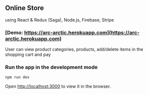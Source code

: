 ## Online Store
using React & Redux (Saga), Node.js, Firebase, Stripe

### [Demo: https://arc-arctic.herokuapp.com](https://arc-arctic.herokuapp.com)
User can view product categories, products, add/delete items in the shopping cart and pay

### Run the app in the development mode

```npm run dev```

Open [http://localhost:3000](http://localhost:3000) to view it in the browser.